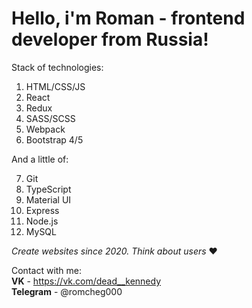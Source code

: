 # Hello, i'm Roman - frontend developer from Russia!

Stack of technologies:
 1. HTML/CSS/JS
 2. React 
 3. Redux
 4. SASS/SCSS
 5. Webpack
 6. Bootstrap 4/5
 
 And a little of:
 
 7. Git
 8. TypeScript
 9. Material UI
 10. Express
 11. Node.js
 12. MySQL

*Create websites since 2020. Think about users* ❤

Contact with me:  
**VK** - https://vk.com/dead__kennedy  
**Telegram** - @romcheg000
